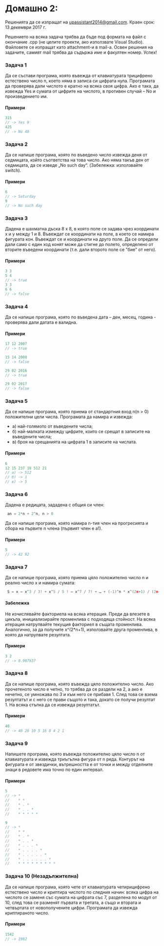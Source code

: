 # Домашно 2:


Решенията да се изпращат на upassistant2014@gmail.com.
Краен срок: 13 декември 2017 г.

Решението на всяка задача трябва да бъде под формата на файл с окончание .cpp (не целите проекти, ако използвате Visual Studio). 
Файловете се изпращат като attachment-и в mail-a. 
Освен решения на задачите, самият mail трябва да съдържа име и факултен номер. Успех!


### Задача 1 ###

 Да се състави програма, която въвежда от клавиатурата трицифрено естествено число n, което няма в записа си цифрата нула. Програмата да 
 проверява дали числото е кратно на всяка своя цифра. Ако е така, да извежда Yes и сумата от цифрите на числото, 
 в противен случай – No и произведението им.

#### Примери ####

```c++
315
// -> Yes 9
425
// -> No 40
```

### Задача 2 ###

 Да се напише програма, която по въведено число извежда деня от седмицата, който съответства на това число. Ако няма такъв ден 
 от седмицата, да се изведе „No such day“. (Забележка: използвайте switch).

#### Примери ####

```c++
6
// -> Saturday
9
// -> No such day
```
 
### Задача 3 ###

 Дадена е шахматна дъска 8 х 8, в която поле се задава чрез координати x и y между 1 и 8. Въвеждат се координати на поле, в което се намира фигурата кон. 
 Въвеждат се и координати на друго поле. Да се определи дали само с един ход конят може да стигне до полето, определено от вторите въведени координати 
 (т.е. дали второто поле се "бие" от него).
 
#### Примери ####

```c++
3 3
5 4
// -> true
3 3
6 6
// -> false
```
 
### Задача 4 ###

 Да се напише програма, която по въведена дата – ден, месец, година - проверява дали датата е валидна. 

#### Примери ####

```c++
17 12 2007
// -> true

15 14 2008
// -> false

29 02 2016
// -> true

29 02 2017
// -> false
```


### Задача 5 ###

 Да се напише програма, която приема от стандартния вход n(n > 0) положителни цели числа. Програмата да намира и извежда:
 * а) най-голямото от въведените числа;
 * б) най-малката измежду цифрите, които се срещат в записите на въведените числа;
 * в) броя на срещанията на цифрата 1 в записите на числата.

#### Примери ####

```c++
6
12 15 237 18 512 21
// а) -> 512
// б) -> 1
// в) -> 5
```
 
### Задача 6 ###

 Дадена е редицата, зададена с общия си член:
```c++
 an = 2*n + 2^n, n > 0
```
 Да се напише програма, която намира n-тия член на прогресията и сбора на първите n члена (първият член е а1).

#### Примери ####

```c++
5
// -> 42 92
```

### Задача 7 ###

 Да се напише програма, която приема цяло положително число n и реално число x и намира сумата:
```c++
 S = x – x^3 / 3! + x^5 / 5 ! – x^7 / 7! + … + (-1)^n * x^(2n+1) / (2n+1)!
```

#### Забележка ####

 Не изчислявайте факториела на всяка итерация. Преди да влезете в цикъла, инициализирайте променлива с подходяща стойност. На всяка итерация 
 натрупвайте текущия факториел в същата променлива. Аналогично, за да получите x^(2*n+1), използвайте друга променлива, в която да натрупвате резултата.

#### Примери ####

```c++
3 2
// -> 0.907937
```

### Задача 8 ###

 Да се напише програма, която въвежда цяло положително число. Ако прочетеното число е четно, то трябва да се раздели на 2, а ако е нечетно, 
 се умножава по 3 и към него се прибавя 1. След това се взема резултатът и с него се прави същото и така, докато се получи резултат 1. На всяка стъпка да се 
 извежда резултатът.

#### Примери ####

```c++
40
// -> 40 20 10 5 16 8 4 2 1
```


### Задача 9 ###

 Напишете програма, която въвежда положително цяло число n от клавиатурата и извежда триъгълна фигура от n реда. Контурът на фигурата е от звездички, 
 вътрешността е от точки и между отделните знаци в редовете има точно по един интервал.
 
#### Примери ####

```c++
5
// -> *
//    * *
//    * . *
//    * . . *
//    * * * * *

9
// -> *
//    * *
//    * . *
//    * . . *
//    * . . . *
//    * . . . . *
//    * . . . . . *
//    * . . . . . . *
//    * * * * * * * * *
```


### Задача 10 (Незадължителна) ###

 Да се напише програма, която чете от клавиатурата четирицифрено естествено число и криптира числото по следния начин: всяка цифра на числото сe заменя със сумата 
 на цифрата със 7, разделена по модул от 10, след това се разменят първата и третата, а също и втората и четвъртата от новополучените цифри. Програмата да 
 извежда криптираното число.

#### Примери ####

```c++
1542
// -> 1982
```



